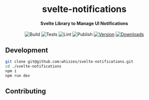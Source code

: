 <div>
  <h1 align="center">svelte-notifications</h1>
  <h4 align="center">
    Svelte Library to Manage UI Notifications
  </h4>
</div>

<div align="center">

![Build](https://github.com/whizzes/svelte-notifications/workflows/build/badge.svg)
![Tests](https://github.com/whizzes/svelte-notifications/workflows/test/badge.svg)
![Lint](https://github.com/whizzes/svelte-notifications/workflows/lint/badge.svg)
![Publish](https://github.com/whizzes/svelte-notifications/workflows/publish/badge.svg)
[![Version](https://img.shields.io/npm/v/@whizzes/svelte-notifications.svg?style=flat)](https://www.npmjs.com/package/@whizzes/svelte-notifications)
[![Downloads](https://img.shields.io/npm/dm/@whizzes/svelte-notifications.svg?style=flat)](https://www.npmjs.com/package/@whizzes/svelte-notifications)

</div>

## Development

```bash
git clone git@github.com:whizzes/svelte-notifications.git
cd ./svelte-notifications
npm i
npm run dev
```

## Contributing
